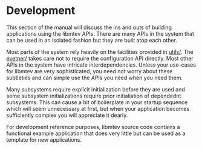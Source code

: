 # Development

This section of the manual will discuss the ins and outs of building applications
using the libmtev APIs.  There are many APIs in the system that can be used in
an isolated fashion but they are built atop each other.

Most parts of the system rely heavily on the facilities provided in
[utils/](https://github.com/circonus-labs/libmtev/tree/master/src/utils).
The [evetner/](https://github.com/circonus-labs/libmtev/tree/master/src/eventer)
takes care not to require the configuration API directly.  Most other APIs in
the system have intricate interdependencies.  Unless your use-cases for libmtev
are very sophisticated, you need not worry about these subtleties and can
simple use the APIs you need when you need them.

Many subsystems require explicit initialization before they are used and
some subsystem initializations require prior initialiation of dependednt
subsystems.  This can cause a bit of boilerplate in your startup sequence
which will seem unnecessary at first, but when your application becomes
sufficiently complex you will appreciate it dearly.

For development reference purposes, libmtev source code contains a functional
example application that does very little but can be used as a template for
new applications.
